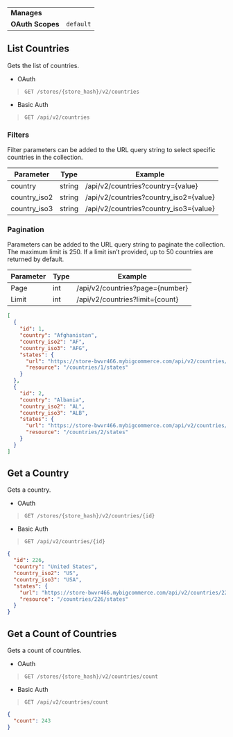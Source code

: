 |||
|---|---|
| **Manages** |
| **OAuth Scopes** | `default`

## <span class="jumptarget"> List Countries </span>

Gets the list of countries.

*   OAuth
>`GET /stores/{store_hash}/v2/countries`
*   Basic Auth
>`GET /api/v2/countries`

### <span class="jumptarget"> Filters </span>

Filter parameters can be added to the URL query string to select specific countries in the collection.

| Parameter | Type | Example |
| --- | --- | --- |
| country | string | /api/v2/countries?country={value} |
| country_iso2 | string | /api/v2/countries?country_iso2={value} |
| country_iso3 | string | /api/v2/countries?country_iso3={value} |

### <span class="jumptarget"> Pagination </span>

Parameters can be added to the URL query string to paginate the collection. The maximum limit is 250. If a limit isn’t provided, up to 50 countries are returned by default.

| Parameter | Type | Example |
| --- | --- | --- |
| Page | int | /api/v2/countries?page={number} |
| Limit | int | /api/v2/countries?limit={count} |

```json
[
  {
    "id": 1,
    "country": "Afghanistan",
    "country_iso2": "AF",
    "country_iso3": "AFG",
    "states": {
      "url": "https://store-bwvr466.mybigcommerce.com/api/v2/countries/1/states.json",
      "resource": "/countries/1/states"
    }
  },
  {
    "id": 2,
    "country": "Albania",
    "country_iso2": "AL",
    "country_iso3": "ALB",
    "states": {
      "url": "https://store-bwvr466.mybigcommerce.com/api/v2/countries/2/states.json",
      "resource": "/countries/2/states"
    }
  }
]
```

## <span class="jumptarget"> Get a Country </span>

Gets a country.

*   OAuth
>`GET /stores/{store_hash}/v2/countries/{id}`
*   Basic Auth
>`GET /api/v2/countries/{id}`

```json
{
  "id": 226,
  "country": "United States",
  "country_iso2": "US",
  "country_iso3": "USA",
  "states": {
    "url": "https://store-bwvr466.mybigcommerce.com/api/v2/countries/226/states.json",
    "resource": "/countries/226/states"
  }
}
```
## <span class="jumptarget"> Get a Count of Countries </span>

Gets a count of countries.

*   OAuth
>`GET /stores/{store_hash}/v2/countries/count`
*   Basic Auth
>`GET /api/v2/countries/count`

```json
{
  "count": 243
}
```
